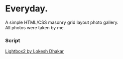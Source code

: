 # Everyday.
A simple HTML/CSS masonry grid layout photo gallery.   
All photos were taken by me.

### Script
[Lightbox2 by Lokesh Dhakar](https://github.com/lokesh/lightbox2 "Lightbox2 by Lokesh Dhakar")